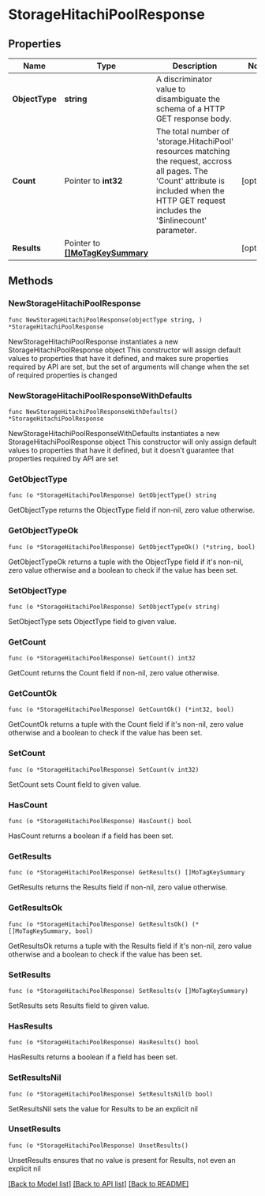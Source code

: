 # StorageHitachiPoolResponse

## Properties

Name | Type | Description | Notes
------------ | ------------- | ------------- | -------------
**ObjectType** | **string** | A discriminator value to disambiguate the schema of a HTTP GET response body. | 
**Count** | Pointer to **int32** | The total number of &#39;storage.HitachiPool&#39; resources matching the request, accross all pages. The &#39;Count&#39; attribute is included when the HTTP GET request includes the &#39;$inlinecount&#39; parameter. | [optional] 
**Results** | Pointer to [**[]MoTagKeySummary**](mo.TagKeySummary.md) |  | [optional] 

## Methods

### NewStorageHitachiPoolResponse

`func NewStorageHitachiPoolResponse(objectType string, ) *StorageHitachiPoolResponse`

NewStorageHitachiPoolResponse instantiates a new StorageHitachiPoolResponse object
This constructor will assign default values to properties that have it defined,
and makes sure properties required by API are set, but the set of arguments
will change when the set of required properties is changed

### NewStorageHitachiPoolResponseWithDefaults

`func NewStorageHitachiPoolResponseWithDefaults() *StorageHitachiPoolResponse`

NewStorageHitachiPoolResponseWithDefaults instantiates a new StorageHitachiPoolResponse object
This constructor will only assign default values to properties that have it defined,
but it doesn't guarantee that properties required by API are set

### GetObjectType

`func (o *StorageHitachiPoolResponse) GetObjectType() string`

GetObjectType returns the ObjectType field if non-nil, zero value otherwise.

### GetObjectTypeOk

`func (o *StorageHitachiPoolResponse) GetObjectTypeOk() (*string, bool)`

GetObjectTypeOk returns a tuple with the ObjectType field if it's non-nil, zero value otherwise
and a boolean to check if the value has been set.

### SetObjectType

`func (o *StorageHitachiPoolResponse) SetObjectType(v string)`

SetObjectType sets ObjectType field to given value.


### GetCount

`func (o *StorageHitachiPoolResponse) GetCount() int32`

GetCount returns the Count field if non-nil, zero value otherwise.

### GetCountOk

`func (o *StorageHitachiPoolResponse) GetCountOk() (*int32, bool)`

GetCountOk returns a tuple with the Count field if it's non-nil, zero value otherwise
and a boolean to check if the value has been set.

### SetCount

`func (o *StorageHitachiPoolResponse) SetCount(v int32)`

SetCount sets Count field to given value.

### HasCount

`func (o *StorageHitachiPoolResponse) HasCount() bool`

HasCount returns a boolean if a field has been set.

### GetResults

`func (o *StorageHitachiPoolResponse) GetResults() []MoTagKeySummary`

GetResults returns the Results field if non-nil, zero value otherwise.

### GetResultsOk

`func (o *StorageHitachiPoolResponse) GetResultsOk() (*[]MoTagKeySummary, bool)`

GetResultsOk returns a tuple with the Results field if it's non-nil, zero value otherwise
and a boolean to check if the value has been set.

### SetResults

`func (o *StorageHitachiPoolResponse) SetResults(v []MoTagKeySummary)`

SetResults sets Results field to given value.

### HasResults

`func (o *StorageHitachiPoolResponse) HasResults() bool`

HasResults returns a boolean if a field has been set.

### SetResultsNil

`func (o *StorageHitachiPoolResponse) SetResultsNil(b bool)`

 SetResultsNil sets the value for Results to be an explicit nil

### UnsetResults
`func (o *StorageHitachiPoolResponse) UnsetResults()`

UnsetResults ensures that no value is present for Results, not even an explicit nil

[[Back to Model list]](../README.md#documentation-for-models) [[Back to API list]](../README.md#documentation-for-api-endpoints) [[Back to README]](../README.md)



